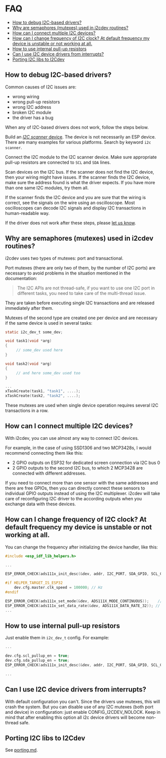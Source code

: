 # FAQ

<!-- vim-markdown-toc GFM -->

* [How to debug I2C-based drivers?](#how-to-debug-i2c-based-drivers)
* [Why are semaphores (mutexes) used in i2cdev routines?](#why-are-semaphores-mutexes-used-in-i2cdev-routines)
* [How can I connect multiple I2C devices?](#how-can-i-connect-multiple-i2c-devices)
* [How can I change frequency of I2C clock? At default frequency my device is unstable or not working at all.](#how-can-i-change-frequency-of-i2c-clock-at-default-frequency-my-device-is-unstable-or-not-working-at-all)
* [How to use internal pull-up resistors](#how-to-use-internal-pull-up-resistors)
* [Can I use I2C device drivers from interrupts?](#can-i-use-i2c-device-drivers-from-interrupts)
* [Porting I2C libs to I2Cdev](#porting-i2c-libs-to-i2cdev)

<!-- vim-markdown-toc -->

## How to debug I2C-based drivers?

Common causes of I2C issues are:

* wrong wiring
* wrong pull-up resistors
* wrong I2C address
* broken I2C module
* the driver has a bug

When any of I2C-based drivers does not work, follow the steps below.

Build an [_I2C scanner_ device](examples/i2c_scanner). The device is not
necessarily an ESP device. There are many examples for various platforms.
Search by keyword `i2c scanner`.

Connect the I2C module to the I2C scanner device. Make sure appropriate
pull-up resistors are connected to `SCL` and `SDA` lines.

Scan devices on the I2C bus. If the scanner does not find the I2C device, then
your wiring might have issues. If the scanner finds the I2C device, make sure
the address found is what the driver expects. If you have more than one same
I2C modules, try them all.

If the scanner finds the I2C device and you are sure that the wiring is
correct, see the signals on the wire using an oscilloscope. Most oscilloscopes
can decode I2C signals and display I2C transactions in human-readable way.

If the driver does not work after these steps, please [let us
know](https://github.com/UncleRus/esp-idf-lib/issues).

## Why are semaphores (mutexes) used in i2cdev routines?

i2cdev uses two types of mutexes: port and transactional.

Port mutexes (there are only two of them, by the number of I2C ports) are
necessary to avoid problems in the situation mentioned in the documentation:

> The I2C APIs are not thread-safe, if you want to use one I2C port in
different tasks, you need to take care of the multi-thread issue.

They are taken before executing single I2C transactions and are released
immediately after them.

Mutexes of the second type are created one per device and are necessary if
the same device is used in several tasks:

```C
static i2c_dev_t some_dev;

void task1(void *arg)
{
     // some_dev used here
}

void task2(void *arg)
{
     // and here some_dev used too
}

...
xTaskCreate(task1, "task1", ....);
xTaskCreate(task2, "task2", ....);

```

These mutexes are used when single device operation requires several I2C
transactions in a row.

## How can I connect multiple I2C devices?

With i2cdev, you can use almost any way to connect I2C devices.

For example, in the case of using SSD1306 and two MCP3428s, I would recommend
connecting them like this:

* 2 GPIO outputs on ESP32 for dedicated screen connection via I2C bus 0
* 2 GPIO outputs to the second I2C bus, to which 2 MCP3428 are connected with
  different addresses.

If you need to connect more than one sensor with the same addresses and there
are free GPIOs, then you can directly connect these sensors to individual GPIO
outputs instead of using the I2C multiplexer. i2cdev will take care of
reconfiguring I2C driver to the according outputs when you exchange data
with these devices.

## How can I change frequency of I2C clock? At default frequency my device is unstable or not working at all.

You can change the frequency after initializing the device handler, like this:

```C
#include <esp_idf_lib_helpers.h>

...

ESP_ERROR_CHECK(ads111x_init_desc(&dev, addr, I2C_PORT, SDA_GPIO, SCL_GPIO));

#if HELPER_TARGET_IS_ESP32
    dev.cfg.master.clk_speed = 100000; // Hz
#endif

ESP_ERROR_CHECK(ads111x_set_mode(&dev, ADS111X_MODE_CONTINUOUS));    // Continuous conversion mode
ESP_ERROR_CHECK(ads111x_set_data_rate(&dev, ADS111X_DATA_RATE_32)); // 32 samples per second
...
```

## How to use internal pull-up resistors

Just enable them in `i2c_dev_t` config. For example:

```C
...

dev.cfg.scl_pullup_en = true;
dev.cfg.sda_pullup_en = true;
ESP_ERROR_CHECK(ads111x_init_desc(&dev, addr, I2C_PORT, SDA_GPIO, SCL_GPIO));

...
```

## Can I use I2C device drivers from interrupts?

With default configuration you can't. Since the drivers use mutexes, this will
crash the system.  But you can disable use of any I2C mutexes (both port and
device) in configuration: just enable CONFIG_I2CDEV_NOLOCK. Keep in mind that
after enabling this option all i2c device drivers will become non-thread safe.


## Porting I2C libs to I2Cdev

See [porting.md](docs/porting.md).
